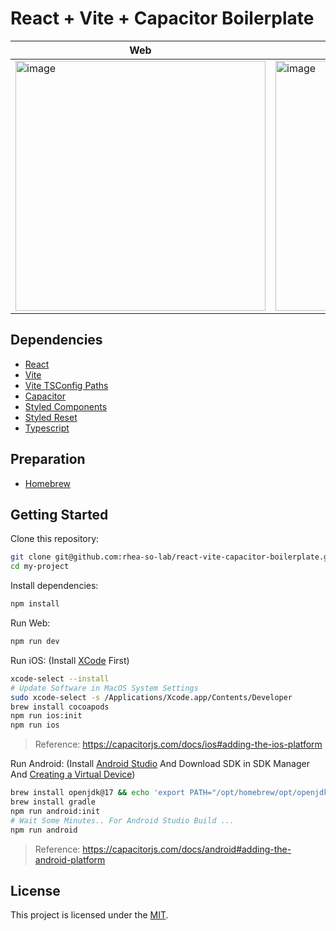 # React + Vite + Capacitor Boilerplate

|Web|Android|iOS|
|------|---|---|
|<img height="400" alt="image" src="https://github.com/rhea-so-lab/react-vite-capacitor-boilerplate/assets/25793226/776cbdce-8ea5-4ec0-b565-d1d4efd68b47">|<img height="400" alt="image" src="https://github.com/rhea-so-lab/react-vite-capacitor-boilerplate/assets/25793226/d83721e7-7941-48bf-b68a-597c9c608305">|<img height="400" alt="image" src="https://github.com/rhea-so-lab/react-vite-capacitor-boilerplate/assets/25793226/ef0d301b-4505-4173-a32b-a91bdf9c0573">|
  
## Dependencies

- [React](https://github.com/facebook/react)
- [Vite](https://github.com/vitejs/vite)
- [Vite TSConfig Paths](https://github.com/aleclarson/vite-tsconfig-paths)
- [Capacitor](https://github.com/ionic-team/capacitor)
- [Styled Components](https://github.com/styled-components/styled-components)
- [Styled Reset](https://github.com/zacanger/styled-reset)
- [Typescript](https://github.com/microsoft/TypeScript)

## Preparation

- [Homebrew](https://brew.sh/)

## Getting Started

Clone this repository:

```sh
git clone git@github.com:rhea-so-lab/react-vite-capacitor-boilerplate.git my-project
cd my-project
```

Install dependencies:

```sh
npm install
```

Run Web:

```sh
npm run dev
```

Run iOS: (Install [XCode](https://developer.apple.com/kr/xcode/) First)

```sh
xcode-select --install
# Update Software in MacOS System Settings
sudo xcode-select -s /Applications/Xcode.app/Contents/Developer
brew install cocoapods
npm run ios:init
npm run ios
```

> Reference: https://capacitorjs.com/docs/ios#adding-the-ios-platform

Run Android: (Install [Android Studio](https://developer.android.com/studio) And Download SDK in SDK Manager And [Creating a Virtual Device](https://developer.android.com/studio/run/managing-avds))

```sh
brew install openjdk@17 && echo 'export PATH="/opt/homebrew/opt/openjdk@17/bin:$PATH"' >> ~/.zshrc
brew install gradle
npm run android:init
# Wait Some Minutes.. For Android Studio Build ...
npm run android
```

> Reference: https://capacitorjs.com/docs/android#adding-the-android-platform

## License

This project is licensed under the [MIT](./LICENSE).
